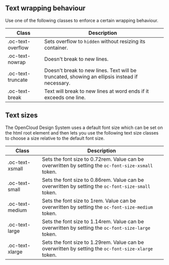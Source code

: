 ## Text wrapping behaviour

Use one of the following classes to enforce a certain wrapping behaviour.

| Class             | Description                                                                                   |
| ----------------- | --------------------------------------------------------------------------------------------- |
| .oc-text-overflow | Sets overflow to `hidden` without resizing its container.                                     |
| .oc-text-nowrap   | Doesn't break to new lines.                                                                   |
| .oc-text-truncate | Doesn't break to new lines. Text will be truncated, showing an ellipsis instead if necessary. |
| .oc-text-break    | Text will break to new lines at word ends if it exceeds one line.                             |

## Text sizes

The OpenCloud Design System uses a default font size which can be set on the html root element and then lets you use the
following text size classes to choose a size relative to the default font size.

| Class           | Description                                                                                         |
|-----------------|-----------------------------------------------------------------------------------------------------|
| .oc-text-xsmall | Sets the font size to 0.72rem. Value can be overwritten by setting the `oc-font-size-xsmall` token. |
| .oc-text-small  | Sets the font size to 0.86rem. Value can be overwritten by setting the `oc-font-size-small` token.  |
| .oc-text-medium | Sets the font size to 1rem. Value can be overwritten by setting the `oc-font-size-medium` token.    |
| .oc-text-large  | Sets the font size to 1.14rem. Value can be overwritten by setting the `oc-font-size-large` token.  |
| .oc-text-xlarge | Sets the font size to 1.29rem. Value can be overwritten by setting the `oc-font-size-xlarge` token. |
